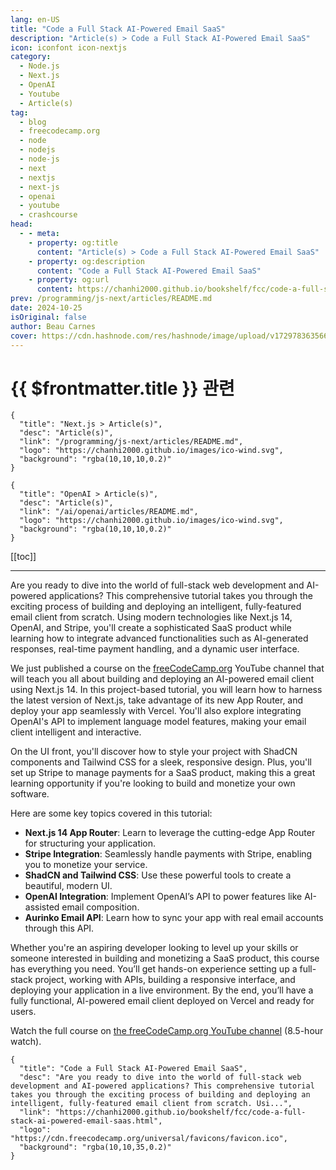 ```yaml
---
lang: en-US
title: "Code a Full Stack AI-Powered Email SaaS"
description: "Article(s) > Code a Full Stack AI-Powered Email SaaS"
icon: iconfont icon-nextjs 
category:
  - Node.js
  - Next.js
  - OpenAI
  - Youtube
  - Article(s)
tag:
  - blog
  - freecodecamp.org
  - node
  - nodejs
  - node-js
  - next
  - nextjs
  - next-js
  - openai
  - youtube
  - crashcourse
head:
  - - meta:
    - property: og:title
      content: "Article(s) > Code a Full Stack AI-Powered Email SaaS"
    - property: og:description
      content: "Code a Full Stack AI-Powered Email SaaS"
    - property: og:url
      content: https://chanhi2000.github.io/bookshelf/fcc/code-a-full-stack-ai-powered-email-saas.html
prev: /programming/js-next/articles/README.md
date: 2024-10-25
isOriginal: false
author: Beau Carnes
cover: https://cdn.hashnode.com/res/hashnode/image/upload/v1729783635668/eaaebc91-0673-4e10-818a-46091872d887.png
---
```


# {{ $frontmatter.title }} 관련

```component VPCard
{
  "title": "Next.js > Article(s)",
  "desc": "Article(s)",
  "link": "/programming/js-next/articles/README.md",
  "logo": "https://chanhi2000.github.io/images/ico-wind.svg",
  "background": "rgba(10,10,10,0.2)"
}
```

```component VPCard
{
  "title": "OpenAI > Article(s)",
  "desc": "Article(s)",
  "link": "/ai/openai/articles/README.md",
  "logo": "https://chanhi2000.github.io/images/ico-wind.svg",
  "background": "rgba(10,10,10,0.2)"
}
```

[[toc]]

---

<SiteInfo
  name="Code a Full Stack AI-Powered Email SaaS"
  desc="Are you ready to dive into the world of full-stack web development and AI-powered applications? This comprehensive tutorial takes you through the exciting process of building and deploying an intelligent, fully-featured email client from scratch. Usi..."
  url="https://freecodecamp.org/news/code-a-full-stack-ai-powered-email-saas"
  logo="https://cdn.freecodecamp.org/universal/favicons/favicon.ico"
  preview="https://cdn.hashnode.com/res/hashnode/image/upload/v1729783635668/eaaebc91-0673-4e10-818a-46091872d887.png"/>

Are you ready to dive into the world of full-stack web development and AI-powered applications? This comprehensive tutorial takes you through the exciting process of building and deploying an intelligent, fully-featured email client from scratch. Using modern technologies like Next.js 14, OpenAI, and Stripe, you'll create a sophisticated SaaS product while learning how to integrate advanced functionalities such as AI-generated responses, real-time payment handling, and a dynamic user interface.

We just published a course on the [<FontIcon icon="fa-brands fa-free-code-camp"/>freeCodeCamp.org](http://freeCodeCamp.org) YouTube channel that will teach you all about building and deploying an AI-powered email client using Next.js 14. In this project-based tutorial, you will learn how to harness the latest version of Next.js, take advantage of its new App Router, and deploy your app seamlessly with Vercel. You'll also explore integrating OpenAI's API to implement language model features, making your email client intelligent and interactive.

On the UI front, you'll discover how to style your project with ShadCN components and Tailwind CSS for a sleek, responsive design. Plus, you'll set up Stripe to manage payments for a SaaS product, making this a great learning opportunity if you're looking to build and monetize your own software.

Here are some key topics covered in this tutorial:

- **Next.js 14 App Router**: Learn to leverage the cutting-edge App Router for structuring your application.
- **Stripe Integration**: Seamlessly handle payments with Stripe, enabling you to monetize your service.
- **ShadCN and Tailwind CSS**: Use these powerful tools to create a beautiful, modern UI.
- **OpenAI Integration**: Implement OpenAI’s API to power features like AI-assisted email composition.
- **Aurinko Email API**: Learn how to sync your app with real email accounts through this API.

Whether you're an aspiring developer looking to level up your skills or someone interested in building and monetizing a SaaS product, this course has everything you need. You’ll get hands-on experience setting up a full-stack project, working with APIs, building a responsive interface, and deploying your application in a live environment. By the end, you’ll have a fully functional, AI-powered email client deployed on Vercel and ready for users.

Watch the full course on [the freeCodeCamp.org YouTube channel](https://youtu.be/zMJSyzg63o0) (8.5-hour watch).

<VidStack src="youtube/zMJSyzg63o0" />

<!-- TODO: add ARTICLE CARD -->
```component VPCard
{
  "title": "Code a Full Stack AI-Powered Email SaaS",
  "desc": "Are you ready to dive into the world of full-stack web development and AI-powered applications? This comprehensive tutorial takes you through the exciting process of building and deploying an intelligent, fully-featured email client from scratch. Usi...",
  "link": "https://chanhi2000.github.io/bookshelf/fcc/code-a-full-stack-ai-powered-email-saas.html",
  "logo": "https://cdn.freecodecamp.org/universal/favicons/favicon.ico",
  "background": "rgba(10,10,35,0.2)"
}
```
